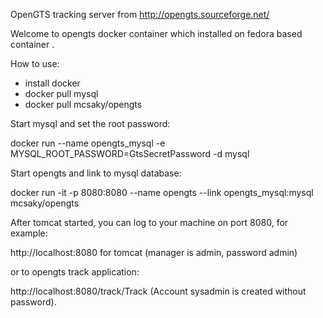 
OpenGTS tracking server from http://opengts.sourceforge.net/


Welcome to opengts docker container which installed on fedora based container .


How to use:

- install docker
- docker pull mysql
- docker pull mcsaky/opengts

Start mysql and set the root password:

docker run --name opengts_mysql -e MYSQL_ROOT_PASSWORD=GtsSecretPassword -d mysql

Start opengts and link to mysql database:

docker run -it  -p 8080:8080  --name opengts --link opengts_mysql:mysql  mcsaky/opengts

After tomcat started, you can log to your machine on port 8080, for example:

http://localhost:8080 for tomcat (manager is admin, password admin)

or to opengts track application:

http://localhost:8080/track/Track (Account sysadmin is created without password).
